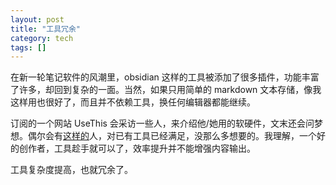 ```yaml
---
layout: post
title: "工具冗余"
category: tech
tags: []
---
```


在新一轮笔记软件的风潮里，obsidian 这样的工具被添加了很多插件，功能丰富了许多，却回到复杂的一面。当然，如果只用简单的 markdown 文本存储，像我这样用也很好了，而且并不依赖工具，换任何编辑器都能继续。

订阅的一个网站 UseThis 会采访一些人，来介绍他/她用的软硬件，文末还会问梦想。偶尔会有[这样的](https://usesthis.com/interviews/alex.reis/)人，对已有工具已经满足，没那么多想要的。我理解，一个好的创作者，工具趁手就可以了，效率提升并不能增强内容输出。

工具复杂度提高，也就冗余了。